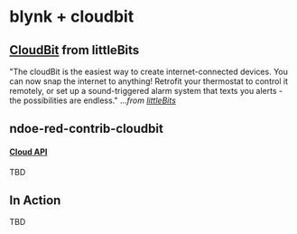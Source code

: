 # blynk + cloudbit

## [CloudBit](https://littlebits.com/cloudstart/) from littleBits

"The cloudBit is the easiest way to create internet­-connected devices. You can now snap the internet to anything! Retrofit your thermostat to control it remotely, or set up a sound-triggered alarm system that texts you alerts - the possibilities are endless." ..._from [littleBits](https://littlebits.com/)_
 
 ## ndoe-red-contrib-cloudbit
 
 #### [Cloud API](http://developers.littlebitscloud.cc/)
 
 TBD
 
 ## In Action
 
 TBD
